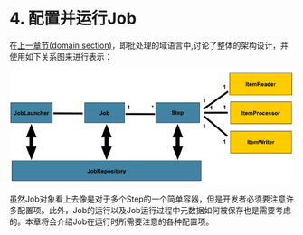 # 4. 配置并运行Job #

在[上一章节(domain section)](../03_domain_language/README.md)，即批处理的域语言中,讨论了整体的架构设计，并使用如下关系图来进行表示：

![Spring Batch参考模型](./spring-batch-reference-model.png) 

虽然Job对象看上去像是对于多个Step的一个简单容器，但是开发者必须要注意许多配置项。此外，Job的运行以及Job运行过程中元数据如何被保存也是需要考虑的。本章将会介绍Job在运行时所需要注意的各种配置项。
